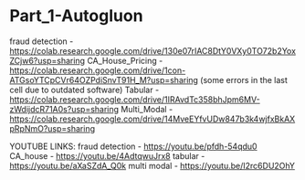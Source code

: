 # Part_1-Autogluon
fraud detection - https://colab.research.google.com/drive/130e07rIAC8DtY0VXy0TO72b2YoxZCjw6?usp=sharing
CA_House_Pricing - https://colab.research.google.com/drive/1con-ATGsoYTCpCVr64OZPdiSnvT91H_M?usp=sharing (some errors in the last cell due to outdated software)
Tabular - https://colab.research.google.com/drive/1IRAvdTc358bhJpm6MV-zWdijdcR71A0s?usp=sharing
Multi_Modal - https://colab.research.google.com/drive/14MveEYfvUDw847b3k4wjfxBkAXpRpNmO?usp=sharing

YOUTUBE LINKS:
fraud detection - https://youtu.be/pfdh-54qdu0
CA_house - https://youtu.be/4AdtqwuJrx8
tabular - https://youtu.be/aXaSZdA_Q0k
multi modal - https://youtu.be/I2rc6DU2OhY
